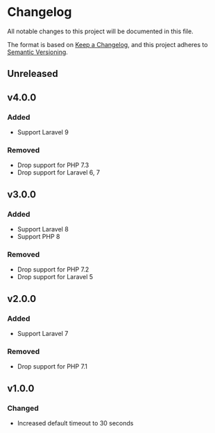 # Changelog

All notable changes to this project will be documented in this file.

The format is based on [Keep a Changelog](https://keepachangelog.com/en/1.0.0),
and this project adheres to [Semantic Versioning](https://semver.org/spec/v2.0.0.html).

## Unreleased

## v4.0.0

### Added

- Support Laravel 9

### Removed

- Drop support for PHP 7.3
- Drop support for Laravel 6, 7

## v3.0.0

### Added

- Support Laravel 8
- Support PHP 8

### Removed

- Drop support for PHP 7.2
- Drop support for Laravel 5

## v2.0.0

### Added

- Support Laravel 7

### Removed

- Drop support for PHP 7.1

## v1.0.0

### Changed

- Increased default timeout to 30 seconds
